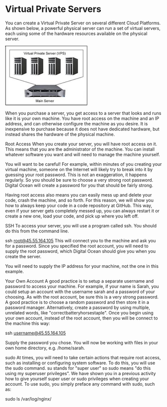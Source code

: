 # Virtual Private Servers
You can create a Virtual Private Server on several different Cloud Platforms. 
As shown below, a powerful physical server can run a set of virtual servers, 
each using some of the hardware resources available on the physical server. 

![](images/vps.jpeg)

When you purchase a server, you get access to a server that looks and runs like it is your own machine. 
You have root access on the machine and an IP address, and can otherwise configure the machine as you desire. 
It is inexpensive to purchase because it does not have dedicated hardware, but instead shares the hardware of the physical machine.



Root Access
When you create your server, you will have root access on it. This means that you are the administrator of the machine. You can install whatever software you want and will need to manage the machine yourself.

You will want to be careful! For example, within minutes of you creating your virtual machine, someone on the Internet will likely try to break into it by guessing your root password. This is not an exaggeration, it happens regularly. So you should be sure to choose a very strong root password. Digital Ocean will create a password for you that should be fairly strong.

Having root access also means you can easily mess up and delete your code, crash the machine, and so forth. For this reason, we will show you how to always keep  your code in a code repository at GitHub. This way, even if your server gets completely messed up, you can always restart it or create a new one, load your code, and pick up where you left off.

SSH
To access your server, you will use a program called ssh. You should do this from the command line.

ssh root@45.55.164.105
This will connect you to the machine and ask you for a password. Since you specified the root account, you will need to supply the root password, which Digital Ocean should give you when you create the server.

You will need to supply the IP address for your machine, not the one in this example.

 

Your Own Account
A good practice is to setup a separate username and password to access your machine. For example, if your name is Sarah, you could setup an account with the username sarah and a password of your choosing. As with the root account, be sure this is a very strong password. A good practice is to choose a random password and then store it in a password manager. Alternatively, create a password by using multiple, unrelated words, like "correctbatteryhorsestaple". Once you begin using your own account, instead of the root account, then you will be connect to the machine this way:

ssh username@45.55.164.105

Supply the password you chose. You will now be working with files in your own home directory, e.g. /home/sarah.

sudo
At times, you will need to take certain actions that require root access, such as installing or configuring system software. To do this, you will use the sudo command. su stands for "super user" so sudo means "do this using my superuser privileges". We have shown you in a previous activity how to give yourself super user or sudo privileges when creating your account. To use sudo, you simply preface any command with sudo, such as:

sudo ls /var/log/nginx/
